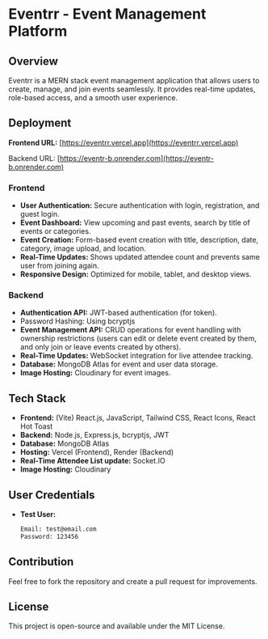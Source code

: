 # Eventrr - Event Management Platform

## Overview

Eventrr is a MERN stack event management application that allows users to create, manage, and join events seamlessly. It provides real-time updates, role-based access, and a smooth user experience.

## Deployment

**Frontend URL:** [https://eventrr.vercel.app](https://eventrr.vercel.app)

Backend URL: [https://eventr-b.onrender.com](https://eventr-b.onrender.com)



### Frontend

- **User Authentication:** Secure authentication with login, registration, and guest login.
- **Event Dashboard:** View upcoming and past events, search by title of events or categories.
- **Event Creation:** Form-based event creation with title, description, date, category, image upload, and location.
- **Real-Time Updates:** Shows updated attendee count and prevents same user from joining again.
- **Responsive Design:** Optimized for mobile, tablet, and desktop views.

### Backend

- **Authentication API:** JWT-based authentication (for token).
- Password Hashing: Using bcryptjs
- **Event Management API:** CRUD operations for event handling with ownership restrictions (users can edit or delete event created by them, and only join or leave events created by others).
- **Real-Time Updates:** WebSocket integration for live attendee tracking.
- **Database:** MongoDB Atlas for event and user data storage.
- **Image Hosting:** Cloudinary for event images.

## Tech Stack

- **Frontend:** (Vite) React.js, JavaScript, Tailwind CSS, React Icons, React Hot Toast
- **Backend:** Node.js, Express.js, bcryptjs, JWT
- **Database:** MongoDB Atlas
- **Hosting:** Vercel (Frontend), Render (Backend)
- **Real-Time Attendee List update:** Socket.IO
- **Image Hosting:** Cloudinary


## User Credentials

- **Test User:**
  ```sh
  Email: test@email.com
  Password: 123456
  ```

## Contribution

Feel free to fork the repository and create a pull request for improvements.

## License

This project is open-source and available under the MIT License.

